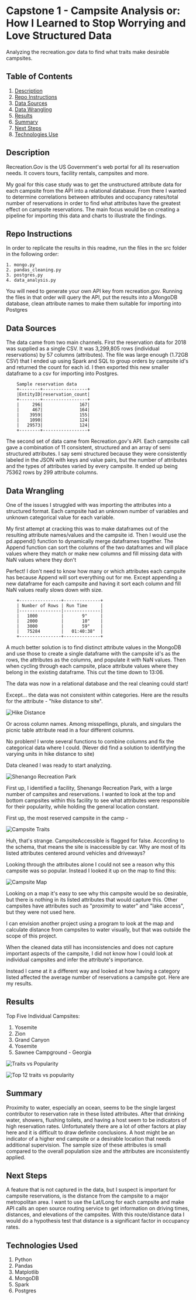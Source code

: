 # Capstone 1 - Campsite Analysis or: How I Learned to Stop Worrying and Love Structured Data
Analyzing the recreation.gov data to find what traits make desirable campsites.


## Table of Contents

1. [Description](#description)
2. [Repo Instructions](#repo)
3. [Data Sources](#ds)
4. [Data Wrangling](#dw)
5. [Results](#results)
6. [Summary](#summary)
7. [Next Steps](#next)
8. [Technologies Use](#tech)


<a name="description"></a>

## Description
Recreation.Gov is the US Government's web portal for all its reservation needs. It covers tours, facility rentals, campsites and more. 

My goal for this case study was to get the unstructured attribute data for each campsite from the API into a relational database. From there I wanted to determine correlations between attributes and occupancy rates/total number of reservations in order to find what attributes have the greatest effect on campsite reservations. The main focus would be on creating a pipeline for importing this data and charts to illustrate the findings.

<a name="repo"></a>

## Repo Instructions
In order to replicate the results in this readme, run the files in the src folder in the following order:
    
    1. mongo.py
    2. pandas_cleaning.py
    3. postgres.py
    4. data_analysis.py

You will need to generate your own API key from recreation.gov. Running the files in that order will query the API, put the results into a MongoDB database, clean attribute names to make them suitable for importing into Postgres

<a name="ds"></a>

## Data Sources
The data came from two main channels. First the reservation data for 2018 was supplied as a single CSV. It was 3,299,805 rows (individual reservations) by 57 columns (attributes). The file was large enough (1.72GB CSV) that I ended up using Spark and SQL to group orders by campsite id's and returned the count for each id. I then exported this new smaller dataframe to a csv for importing into Postgres.

        Sample reservation data
        +--------+-----------------+
        |EntityID|reservation_count|
        +--------+-----------------+
        |     296|              167|
        |     467|              164|
        |    3959|              155|
        |    1090|              124|
        |   29573|              124|
        +--------+-----------------+

The second set of data came from Recreation.gov's API. Each campsite call gave a combination of 11 consistent, structured and an array of semi structured attributes. I say semi structured because they were consistently labeled in the JSON with keys and value pairs, but the number of attributes and the types of attributes varied by every campsite. It ended up being 75362 rows by 299 attribute columns. 


<a name="dw"></a>

## Data Wrangling
One of the issues I struggled with was importing the attributes into a structured format. Each campsite had an unknown number of variables and unknown categorical value for each variable. 

My first attempt at cracking this was to make dataframes out of the resulting attribute names/values and the campsite id. Then I would use the pd.append() function to dynamically merge dataframes together. The Append function can sort the columns of the two dataframes and will place values where they match or make new columns and fill missing data with NaN values where they don't

Perfect! I don't need to know how many or which attributes each campsite has because Append will sort everything out for me. Except appending a new dataframe for each campsite and having it sort each column and fill NaN values really slows down with size.

        +----------------+--------------+
        | Number of Rows | Run Time     |
        |----------------|--------------|
        |   1000         |       9"     |
        |   2000         |       10"    |
        |   3000         |       59"    |
        |   75284        |   01:40:38"  |
        +----------------+--------------+
       
 

A much better solution is to find distinct attribute values in the MongoDB and use those to create a single dataframe with the campsite id's as the rows, the attributes as the columns, and populate it with NaN values. Then when cycling through each campsite, place attribute values where they belong in the existing dataframe. This cut the time down to 13:06.

The data was now in a relational database and the real cleaning could start! 

Except... the data was not consistent within categories. Here are the results for the attribute - "hike distance to site".

![Hike Distance](img/hike_distance.png "Hike Distance")

Or across column names. Among misspellings, plurals, and singulars the picnic table attribute read in a four different columns.

No problem! I wrote several functions to combine columns and fix the categorical data where I could. (Never did find a solution to identifying the varying units in hike distance to site)

Data cleaned I was ready to start analyzing. 

![Shenango Recreation Park](img/shenango_rec_park.png "Shenango Recreation Park")

First up, I identified a facility, Shenango Recreation Park, with a large number of campsites and reservations. I wanted to look at the top and bottom campsites within this facility to see what attributes were responsible for their popularity, while holding the general location constant.

First up, the most reserved campsite in the camp - 

![Campsite Traits](img/campsite_43717_json.png "Campsite JSON")

Huh, that's strange. CampsiteAccessible is flagged for false. According to the schema, that means the site is inaccessible by car. Why are most of its listed attributes centered around vehicles and driveways? 

Looking through the attributes alone I could not see a reason why this campsite was so popular. Instead I looked it up on the map to find this:

![Campsite Map](img/campsite_43717.png "Campsite Map")

Looking on a map it's easy to see why this campsite would be so desirable, but there is nothing in its listed attributes that would capture this. Other campsites have attributes such as "proximity to water" and "lake access", but they were not used here.

I can envision another project using a program to look at the map and calculate distance from campsites to water visually, but that was outside the scope of this project.

When the cleaned data still has inconsistencies and does not capture important aspects of the campsite, I did not know how I could look at individual campsites and infer the attribute's importance.

Instead I came at it a different way and looked at how having a category listed affected the average number of reservations a campsite got. Here are my results.

<a name="results"></a>

## Results

Top Five Individual Campsites:
1) Yosemite
2) Zion
3) Grand Canyon
4) Yosemite
5) Sawnee Campground - Georgia


![Traits vs Popularity](img/traits_vs_popularity.png "Traits versus Popularity")

![Top 12 traits vs popularity](img/traits_ranked_by_popularity.png "Top 12 traits vs popularity")




<a name="summary"></a>

## Summary
Proximity to water, especially an ocean, seems to be the single largest contributor to reservation rate in these listed attributes. After that drinking water, showers, flushing toilets, and having a host seem to be indicators of high reservation rates. Unfortunately there are a lot of other factors at play here and it is difficult to draw definite conclusions. A host might be an indicator of a higher end campsite or a desirable location that needs additional supervision. The sample size of these attributes is small compared to the overall population size and the attributes are inconsistently applied. 

<a name="next"></a>

## Next Steps
 A feature that is not captured in the data, but I suspect is important for campsite reservations, is the distance from the campsite to a major metropolitan area. I want to use the Lat/Long for each campsite and make API calls an open source routing service to get information on driving times, distances, and elevations of the campsites. With this route/distance data I would do a hypothesis test that distance is a significant factor in occupancy rates.

<a name="tech"></a>
 ## Technologies Used
 1) Python
 2) Pandas
 3) Matplotlib
 4) MongoDB
 5) Spark
 6) Postgres
 
